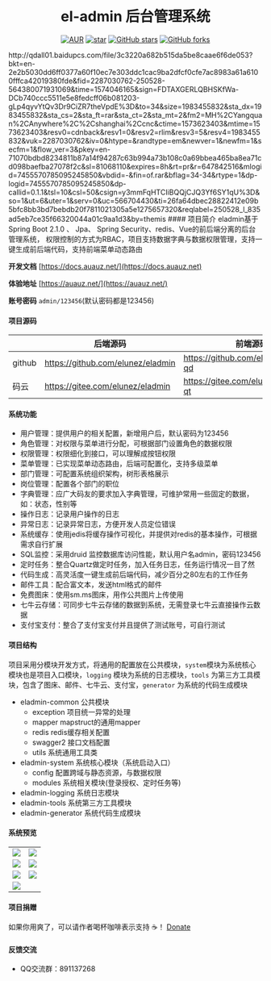 <h1 style="text-align: center">el-admin 后台管理系统</h1>
<div style="text-align: center">

[![AUR](https://img.shields.io/badge/license-Apache%20License%202.0-blue.svg)](https://github.com/elunez/eladmin/blob/master/LICENSE)
[![star](https://gitee.com/elunez/eladmin/badge/star.svg?theme=white)](https://gitee.com/elunez/eladmin)
[![GitHub stars](https://img.shields.io/github/stars/elunez/eladmin.svg?style=social&label=Stars)](https://github.com/elunez/eladmin)
[![GitHub forks](https://img.shields.io/github/forks/elunez/eladmin.svg?style=social&label=Fork)](https://github.com/elunez/eladmin)

</div>
http://qdall01.baidupcs.com/file/3c3220a682b515da5be8caae6f6de053?bkt=en-2e2b5030dd6ff0377a60f10ec7e303ddc1cac9ba2dfcf0cfe7ac8983a61a6100fffca42019380fde&fid=2287030762-250528-564380071931069&time=1574046165&sign=FDTAXGERLQBHSKfWa-DCb740ccc5511e5e8fedcff06b081203-gLp4qyvYtQv3Dr9CiZR7theVpdE%3D&to=34&size=1983455832&sta_dx=1983455832&sta_cs=2&sta_ft=rar&sta_ct=2&sta_mt=2&fm2=MH%2CYangquan%2CAnywhere%2C%2Cshanghai%2Ccnc&ctime=1573623403&mtime=1573623403&resv0=cdnback&resv1=0&resv2=rlim&resv3=5&resv4=1983455832&vuk=2287030762&iv=0&htype=&randtype=em&newver=1&newfm=1&secfm=1&flow_ver=3&pkey=en-71070bdbd8234811b87a14f94287c63b994a73b108c0a69bbea465ba8ea71cd098baefba27078f2c&sl=81068110&expires=8h&rt=pr&r=647842516&mlogid=7455570785095245850&vbdid=-&fin=of.rar&bflag=34-34&rtype=1&dp-logid=7455570785095245850&dp-callid=0.1.1&tsl=10&csl=50&csign=y3mmFqHTCIiBQQjCJQ3Yf6SY1qU%3D&so=1&ut=6&uter=1&serv=0&uc=566704430&ti=26fa64dbec28822412e09b5bfc8bb3bd7bebdb20f7811021305a5e1275657320&reqlabel=250528_l_835ad5eb7ce35f66320044a01c9aa1d3&by=themis
#### 项目简介
eladmin基于 Spring Boot 2.1.0 、 Jpa、 Spring Security、redis、Vue的前后端分离的后台管理系统， 权限控制的方式为RBAC，项目支持数据字典与数据权限管理，支持一键生成前后端代码，支持前端菜单动态路由

**开发文档**  [https://docs.auauz.net/](https://docs.auauz.net)

**体验地址**  [https://auauz.net/](https://auauz.net/)

**账号密码** ```admin/123456```(默认密码都是123456)

#### 项目源码

|     |   后端源码  |   前端源码  |
|---  |--- | --- |
|  github   |  https://github.com/elunez/eladmin   |  https://github.com/elunez/eladmin-qd   |
|  码云   |  https://gitee.com/elunez/eladmin   |  https://gitee.com/elunez/eladmin-qt   |

####  系统功能
- 用户管理：提供用户的相关配置，新增用户后，默认密码为123456
- 角色管理：对权限与菜单进行分配，可根据部门设置角色的数据权限
- 权限管理：权限细化到接口，可以理解成按钮权限
- 菜单管理：已实现菜单动态路由，后端可配置化，支持多级菜单
- 部门管理：可配置系统组织架构，树形表格展示
- 岗位管理：配置各个部门的职位
- 字典管理：应广大码友的要求加入字典管理，可维护常用一些固定的数据，如：状态，性别等
- 操作日志：记录用户操作的日志
- 异常日志：记录异常日志，方便开发人员定位错误
- 系统缓存：使用jedis将缓存操作可视化，并提供对redis的基本操作，可根据需求自行扩展
- SQL监控：采用druid 监控数据库访问性能，默认用户名admin，密码123456
- 定时任务：整合Quartz做定时任务，加入任务日志，任务运行情况一目了然
- 代码生成：高灵活度一键生成前后端代码，减少百分之80左右的工作任务
- 邮件工具：配合富文本，发送html格式的邮件
- 免费图床：使用sm.ms图床，用作公共图片上传使用
- 七牛云存储：可同步七牛云存储的数据到系统，无需登录七牛云直接操作云数据
- 支付宝支付：整合了支付宝支付并且提供了测试账号，可自行测试

#### 项目结构
项目采用分模块开发方式，将通用的配置放在公共模块，```system```模块为系统核心模块也是项目入口模块，```logging``` 模块为系统的日志模块，```tools``` 为第三方工具模块，包含了图床、邮件、七牛云、支付宝，```generator``` 为系统的代码生成模块
- eladmin-common 公共模块
    - exception 项目统一异常的处理
    - mapper mapstruct的通用mapper
    - redis redis缓存相关配置
    - swagger2 接口文档配置
    - utils 系统通用工具类
- eladmin-system 系统核心模块（系统启动入口）
	- config 配置跨域与静态资源，与数据权限
	- modules 系统相关模块(登录授权、定时任务等)
- eladmin-logging 系统日志模块
- eladmin-tools 系统第三方工具模块
- eladmin-generator 系统代码生成模块

#### 系统预览
<table>
    <tr>
        <td><img src="https://i.loli.net/2019/05/18/5cdf77fa8144d68788.png"/></td>
        <td><img src="https://i.loli.net/2019/05/18/5cdf7763993e361778.png"/></td>
    </tr>
    <tr>
        <td><img src="https://i.loli.net/2019/05/18/5cdf7763971d453615.png"/></td>
        <td><img src="https://i.loli.net/2019/05/18/5cdf77632e85a60423.png"/></td>
    </tr>
    <tr>
        <td><img src="https://i.loli.net/2019/05/18/5cdf77632b4b090165.png"/></td>
        <td><img src="https://i.loli.net/2019/05/18/5cdf77639929277783.png"/></td>
    </tr>
    <tr>   
 <td><img src="https://i.loli.net/2019/05/18/5cdf78969adc389599.png"/></td>
    </tr>
</table>

#### 项目捐赠
如果你用爽了，可以请作者喝杯咖啡表示支持 ☕️！ [Donate](https://docs.auauz.net/#/jz)
#### 反馈交流
- QQ交流群：891137268
